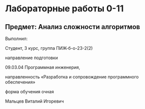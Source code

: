 # Лабораторные работы 0-11

## Предмет: Анализ сложности алгоритмов 

Выполнил:

Студент, 3 курс, группа ПИЖ-б-о-23-2(2)

направление подготовки

09.03.04 Программная инженерия,

направленность «Разработка и сопровождение программного обеспечения»

форма обучения очная

Мальцев Виталий Игоревич
